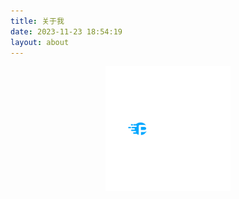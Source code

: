 ```yaml
---
title: 关于我
date: 2023-11-23 18:54:19
layout: about
---
```


<p style="display:flex;justify-content:center"><img src="img/logo-l.png" style="width:200px"/></p>
